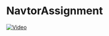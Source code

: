 # NavtorAssignment

[![Video](https://img.youtube.com/vi/MiwR8TIAS3A/0.jpg)](https://www.youtube.com/watch?v=MiwR8TIAS3A)
